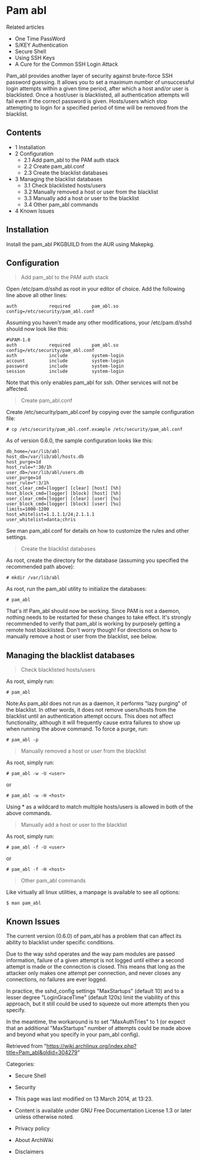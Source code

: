 Pam abl
=======

Related articles

-   One Time PassWord
-   S/KEY Authentication
-   Secure Shell
-   Using SSH Keys
-   A Cure for the Common SSH Login Attack

Pam_abl provides another layer of security against brute-force SSH
password guessing. It allows you to set a maximum number of unsuccessful
login attempts within a given time period, after which a host and/or
user is blacklisted. Once a host/user is blacklisted, all authentication
attempts will fail even if the correct password is given. Hosts/users
which stop attempting to login for a specified period of time will be
removed from the blacklist.

Contents
--------

-   1 Installation
-   2 Configuration
    -   2.1 Add pam_abl to the PAM auth stack
    -   2.2 Create pam_abl.conf
    -   2.3 Create the blacklist databases
-   3 Managing the blacklist databases
    -   3.1 Check blacklisted hosts/users
    -   3.2 Manually removed a host or user from the blacklist
    -   3.3 Manually add a host or user to the blacklist
    -   3.4 Other pam_abl commands
-   4 Known Issues

Installation
------------

Install the pam_abl PKGBUILD from the AUR using Makepkg.

Configuration
-------------

> Add pam_abl to the PAM auth stack

Open /etc/pam.d/sshd as root in your editor of choice. Add the following
line above all other lines:

    auth            required        pam_abl.so config=/etc/security/pam_abl.conf

Assuming you haven't made any other modifications, your /etc/pam.d/sshd
should now look like this:

    #%PAM-1.0
    auth            required        pam_abl.so config=/etc/security/pam_abl.conf
    auth            include         system-login
    account         include         system-login
    password        include         system-login
    session         include         system-login

Note that this only enables pam_abl for ssh. Other services will not be
affected.

> Create pam_abl.conf

Create /etc/security/pam_abl.conf by copying over the sample
configuration file:

    # cp /etc/security/pam_abl.conf.example /etc/security/pam_abl.conf

As of version 0.6.0, the sample configuration looks like this:

    db_home=/var/lib/abl
    host_db=/var/lib/abl/hosts.db
    host_purge=1d
    host_rule=*:30/1h
    user_db=/var/lib/abl/users.db
    user_purge=1d
    user_rule=*:3/1h
    host_clear_cmd=[logger] [clear] [host] [%h]
    host_block_cmd=[logger] [block] [host] [%h]
    user_clear_cmd=[logger] [clear] [user] [%u]
    user_block_cmd=[logger] [block] [user] [%u]
    limits=1000-1200
    host_whitelist=1.1.1.1/24;2.1.1.1
    user_whitelist=danta;chris

See man pam_abl.conf for details on how to customize the rules and other
settings.

> Create the blacklist databases

As root, create the directory for the database (assuming you specified
the recommended path above):

    # mkdir /var/lib/abl

As root, run the pam_abl utility to initialize the databases:

    # pam_abl

That's it! Pam_abl should now be working. Since PAM is not a daemon,
nothing needs to be restarted for these changes to take effect. It's
strongly recommended to verify that pam_abl is working by purposely
getting a remote host blacklisted. Don't worry though! For directions on
how to manually remove a host or user from the blacklist, see below.

Managing the blacklist databases
--------------------------------

> Check blacklisted hosts/users

As root, simply run:

    # pam_abl

Note:As pam_abl does not run as a daemon, it performs "lazy purging" of
the blacklist. In other words, it does not remove users/hosts from the
blacklist until an authentication attempt occurs. This does not affect
functionality, although it will frequently cause extra failures to show
up when running the above command. To force a purge, run:

    # pam_abl -p

> Manually removed a host or user from the blacklist

As root, simply run:

    # pam_abl -w -U <user>

or

    # pam_abl -w -H <host>

Using * as a wildcard to match multiple hosts/users is allowed in both
of the above commands.

> Manually add a host or user to the blacklist

As root, simply run:

    # pam_abl -f -U <user>

or

    # pam_abl -f -H <host>

> Other pam_abl commands

Like virtually all linux utilities, a manpage is available to see all
options:

    $ man pam_abl

Known Issues
------------

The current version (0.6.0) of pam_abl has a problem that can affect its
ability to blacklist under specific conditions.

Due to the way sshd operates and the way pam modules are passed
information, failure of a given attempt is not logged until either a
second attempt is made or the connection is closed. This means that long
as the attacker only makes one attempt per connection, and never closes
any connections, no failures are ever logged.

In practice, the sshd_config settings "MaxStartups" (default 10) and to
a lesser degree "LoginGraceTime" (default 120s) limit the viability of
this approach, but it still could be used to squeeze out more attempts
then you specify.

In the meantime, the workaround is to set "MaxAuthTries" to 1 (or expect
that an additional "MaxStartups" number of attempts could be made above
and beyond what you specify in your pam_abl config).

Retrieved from
"https://wiki.archlinux.org/index.php?title=Pam_abl&oldid=304279"

Categories:

-   Secure Shell
-   Security

-   This page was last modified on 13 March 2014, at 13:23.
-   Content is available under GNU Free Documentation License 1.3 or
    later unless otherwise noted.
-   Privacy policy
-   About ArchWiki
-   Disclaimers
